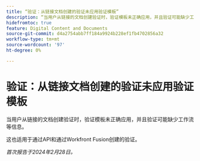 ```yaml
---
title: “验证：从链接文档创建的验证未应用验证模板”
description: “当用户从链接的文档创建验证时，验证模板未正确应用，并且验证可能缺少工作流等信息。”
hidefromtoc: true
feature: Digital Content and Documents
source-git-commit: d4a2754abb7ff184a9924b228ef1fb4702856a32
workflow-type: tm+mt
source-wordcount: '97'
ht-degree: 0%

---
```



# 验证：从链接文档创建的验证未应用验证模板

<!--On WF, WFF, WFP TOCs-->

当用户从链接的文档创建验证时，验证模板未正确应用，并且验证可能缺少工作流等信息。

这也适用于通过API和通过Workfront Fusion创建的验证。

_首次报告于2024年2月28日。_
